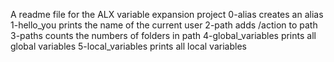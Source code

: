 A readme file for the ALX variable expansion project
0-alias creates an alias
1-hello_you prints the name of the current user
2-path adds /action to path
3-paths counts the numbers of folders in path
4-global_variables prints all global variables
5-local_variables prints all local variables
